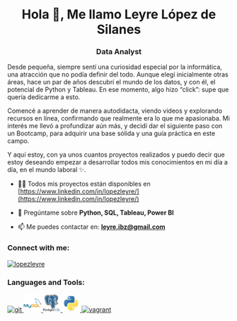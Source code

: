 

<h1 align="center">Hola 👋, Me llamo Leyre López de Silanes</h1>
<h3 align="center">Data Analyst</h3>

Desde pequeña, siempre sentí una curiosidad especial por la informática, una atracción que no podía definir del todo. Aunque elegí inicialmente otras áreas, hace un par de años descubrí el mundo de los datos, y con él, el potencial de Python y Tableau. En ese momento, algo hizo “click”: supe que quería dedicarme a esto.

Comencé a aprender de manera autodidacta, viendo videos y explorando recursos en línea, confirmando que realmente era lo que me apasionaba. Mi interés me llevó a profundizar aún más, y decidí dar el siguiente paso con un Bootcamp, para adquirir una base sólida y una guía práctica en este campo.

Y aquí estoy, con ya unos cuantos proyectos realizados y puedo decir que estoy deseando empezar a desarrollar todos mis conocimientos en mi día a día, en el mundo laboral ✨.

- 👨‍💻 Todos mis proyectos están disponibles en [https://www.linkedin.com/in/lopezleyre/](https://www.linkedin.com/in/lopezleyre/)

- 💬 Pregúntame sobre **Python, SQL, Tableau, Power BI**

- 📫 Me puedes contactar en: **leyre.ibz@gmail.com**

<h3 align="left">Connect with me:</h3>
<p align="left">
<a href="https://linkedin.com/in/lopezleyre" target="blank"><img align="center" src="https://raw.githubusercontent.com/rahuldkjain/github-profile-readme-generator/master/src/images/icons/Social/linked-in-alt.svg" alt="lopezleyre" height="30" width="40" /></a>
</p>

<h3 align="left">Languages and Tools:</h3>
<p align="left"> <a href="https://git-scm.com/" target="_blank" rel="noreferrer"> <img src="https://www.vectorlogo.zone/logos/git-scm/git-scm-icon.svg" alt="git" width="40" height="40"/> </a> <a href="https://www.mysql.com/" target="_blank" rel="noreferrer"> <img src="https://raw.githubusercontent.com/devicons/devicon/master/icons/mysql/mysql-original-wordmark.svg" alt="mysql" width="40" height="40"/> </a> <a href="https://www.postgresql.org" target="_blank" rel="noreferrer"> <img src="https://raw.githubusercontent.com/devicons/devicon/master/icons/postgresql/postgresql-original-wordmark.svg" alt="postgresql" width="40" height="40"/> </a> <a href="https://www.python.org" target="_blank" rel="noreferrer"> <img src="https://raw.githubusercontent.com/devicons/devicon/master/icons/python/python-original.svg" alt="python" width="40" height="40"/> </a> <a href="https://www.vagrantup.com/" target="_blank" rel="noreferrer"> <img src="https://www.vectorlogo.zone/logos/vagrantup/vagrantup-icon.svg" alt="vagrant" width="40" height="40"/> </a> </p>

